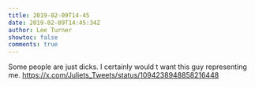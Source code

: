 ```yaml
---
title: 2019-02-09T14-45
date: 2019-02-09T14:45:34Z
author: Lee Turner
showtoc: false
comments: true
---
```


Some people are just dicks. I certainly would t want this guy representing me. https://x.com/Juliets_Tweets/status/1094238948858216448

